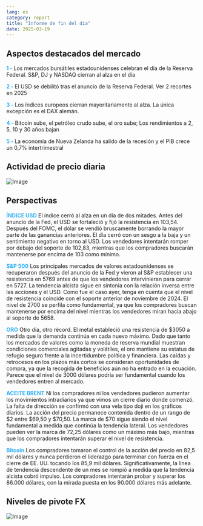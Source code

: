```yaml
---
lang: es
category: report
title: "Informe de fin del día"
date: 2025-03-19
---
```



<h2>Aspectos destacados del mercado</h2>
<strong style="color: #2caef7;">1 - </strong> Los mercados bursátiles estadounidenses celebran el día de la Reserva Federal. S&P, DJ y NASDAQ cierran al alza en el día

<strong style="color: #2caef7;">2 - </strong> El USD se debilitó tras el anuncio de la Reserva Federal. Ver 2 recortes en 2025

<strong style="color: #2caef7;">3 - </strong> Los índices europeos cierran mayoritariamente al alza. La única excepción es el DAX alemán.

<strong style="color: #2caef7;">4 - </strong> Bitcoin sube, el petróleo crudo sube, el oro sube; Los rendimientos a 2, 5, 10 y 30 años bajan

<strong style="color: #2caef7;">5 - </strong> La economía de Nueva Zelanda ha salido de la recesión y el PIB crece un 0,7% intertrimestral



<h2>Actividad de precio diaria</h2>
<img src="https://markleighedu.github.io/img/Mar-2025/19-Mar-2025/price.jpg" alt="Image"/>

<h2>Perspectivas</h2>
<strong style="color: #2caef7;">ÍNDICE USD</strong> El índice cerró al alza en un día de dos mitades. Antes del anuncio de la Fed, el USD se fortaleció y fijó la resistencia en 103,54. Después del FOMC, el dólar se vendió bruscamente borrando la mayor parte de las ganancias anteriores. El día cerró con un sesgo a la baja y un sentimiento negativo en torno al USD. Los vendedores intentarán romper por debajo del soporte de 102,83, mientras que los compradores buscarán mantenerse por encima de 103 como mínimo.

<strong style="color: #2caef7;">S&P 500</strong> Los principales mercados de valores estadounidenses se recuperaron después del anuncio de la Fed y vieron al S&P establecer una resistencia en 5769 antes de que los vendedores intervinieran para cerrar en 5727. La tendencia alcista sigue en sintonía con la relación inversa entre las acciones y el USD. Como fue el caso ayer, tenga en cuenta que el nivel de resistencia coincide con el soporte anterior de noviembre de 2024. El nivel de 2700 se perfila como fundamental, ya que los compradores buscan mantenerse por encima del nivel mientras los vendedores miran hacia abajo al soporte de 5658. 

<strong style="color: #2caef7;">ORO</strong> Otro día, otro récord. El metal estableció una resistencia de $3050 a medida que la demanda continúa en cada nuevo máximo. Dado que tanto los mercados de valores como la moneda de reserva mundial muestran condiciones comerciales agitadas y volátiles, el oro mantiene su estatus de refugio seguro frente a la incertidumbre política y financiera. Las caídas y retrocesos en los plazos más cortos se consideran oportunidades de compra, ya que la recogida de beneficios aún no ha entrado en la ecuación. Parece que el nivel de 3000 dólares podría ser fundamental cuando los vendedores entren al mercado.  

<strong style="color: #2caef7;">ACEITE BRENT</strong> Ni los compradores ni los vendedores pudieron aumentar los movimientos intradiarios ya que vimos un cierre diario donde comenzó. La falta de dirección se confirmó con una vela tipo doji en los gráficos diarios. La acción del precio permanece contenida dentro de un rango de $2 entre $69,50 y $70,50. La marca de $70 sigue siendo el nivel fundamental a medida que continúa la tendencia lateral. Los vendedores pueden ver la marca de 72,25 dólares como un máximo más bajo, mientras que los compradores intentarán superar el nivel de resistencia.

<strong style="color: #2caef7;">Bitcoin</strong> Los compradores tomaron el control de la acción del precio en 82,5 mil dólares y nunca perdieron el liderazgo para terminar con fuerza en el cierre de EE. UU. tocando los 85,9 mil dólares. Significativamente, la línea de tendencia descendente de un mes se rompió a medida que la tendencia alcista cobró impulso. Los compradores intentarán probar y superar los 86.000 dólares, con la mirada puesta en los 90.000 dólares más adelante. 



<h2>Niveles de pivote FX</h2>
<img src="https://markleighedu.github.io/img/Mar-2025/19-Mar-2025/pivot.jpg" alt="Image"/>